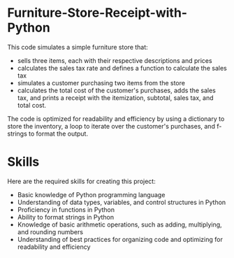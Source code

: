 # Furniture-Store-Receipt-with-Python

This code simulates a simple furniture store that:

- sells three items, each with their respective descriptions and prices
- calculates the sales tax rate and defines a function to calculate the sales tax
- simulates a customer purchasing two items from the store
- calculates the total cost of the customer's purchases, adds the sales tax, and prints a receipt with the itemization, subtotal, sales tax, and total cost. 

The code is optimized for readability and efficiency by using a dictionary to store the inventory, a loop to iterate over the customer's purchases, and f-strings to format the output.

# Skills

Here are the required skills for creating this project:

- Basic knowledge of Python programming language
- Understanding of data types, variables, and control structures in Python
- Proficiency in functions in Python
- Ability to format strings in Python
- Knowledge of basic arithmetic operations, such as adding, multiplying, and rounding numbers
- Understanding of best practices for organizing code and optimizing for readability and efficiency

